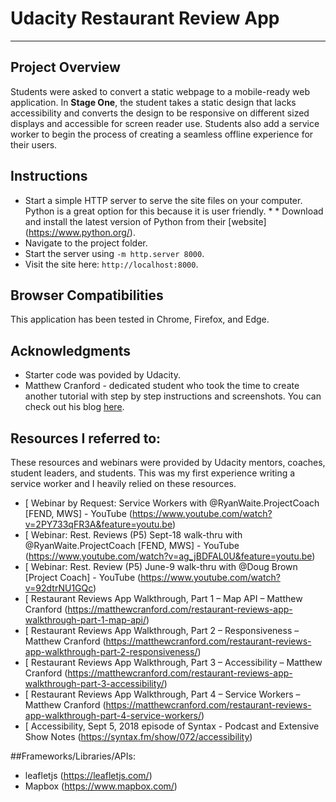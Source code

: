 # Udacity Restaurant Review App
---
## Project Overview
Students were asked to convert a static webpage to a mobile-ready web application. In **Stage One**, the student takes a static design that lacks accessibility and converts the design to be responsive on different sized displays and accessible for screen reader use. Students also add a service worker to begin the process of creating a seamless offline experience for their users.

## Instructions
* Start a simple HTTP server to serve the site files on your computer. Python is a great option for this because it is user friendly.   * * Download and install the latest version of Python from their [website] (https://www.python.org/).
* Navigate to the project folder.
* Start the server using `-m http.server 8000`.
* Visit the site here: `http://localhost:8000`.

## Browser Compatibilities
This application has been tested in Chrome, Firefox, and Edge.

## Acknowledgments
* Starter code was povided by Udacity.
* Matthew Cranford - dedicated student who took the time to create another tutorial with step by step instructions and screenshots. You can check out his blog [here](https://matthewcranford.com/blog/).

## Resources I referred to:
These resources and webinars were provided by Udacity mentors, coaches, student leaders, and students. This was my first experience writing a service worker and I heavily relied on these resources. 
* [ Webinar by Request: Service Workers with @RyanWaite.ProjectCoach [FEND, MWS] - YouTube (https://www.youtube.com/watch?v=2PY733qFR3A&feature=youtu.be)
* [ Webinar: Rest. Reviews (P5) Sept-18 walk-thru with @RyanWaite.ProjectCoach [FEND, MWS] - YouTube (https://www.youtube.com/watch?v=ag_jBDFAL0U&feature=youtu.be)
* [ Webinar: Rest. Review (P5) June-9 walk-thru with @Doug Brown [Project Coach]  - YouTube (https://www.youtube.com/watch?v=92dtrNU1GQc)
* [ Restaurant Reviews App Walkthrough, Part 1 – Map API – Matthew Cranford (https://matthewcranford.com/restaurant-reviews-app-walkthrough-part-1-map-api/)
* [ Restaurant Reviews App Walkthrough, Part 2 – Responsiveness – Matthew Cranford (https://matthewcranford.com/restaurant-reviews-app-walkthrough-part-2-responsiveness/)
* [ Restaurant Reviews App Walkthrough, Part 3 – Accessibility – Matthew Cranford (https://matthewcranford.com/restaurant-reviews-app-walkthrough-part-3-accessibility/)
* [ Restaurant Reviews App Walkthrough, Part 4 – Service Workers – Matthew Cranford (https://matthewcranford.com/restaurant-reviews-app-walkthrough-part-4-service-workers/)
* [ Accessibility, Sept 5, 2018 episode of Syntax - Podcast and Extensive Show Notes (https://syntax.fm/show/072/accessibility)

##Frameworks/Libraries/APIs:
* leafletjs (https://leafletjs.com/)
* Mapbox (https://www.mapbox.com/)
